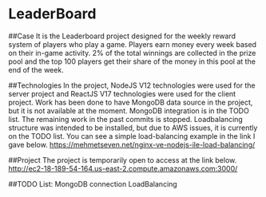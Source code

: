 # LeaderBoard

##Case
It is the Leaderboard project designed for the weekly reward system of players who play a game. Players earn money every week based on their in-game activity. 2% of the total winnings are collected in the prize pool and the top 100 players get their share of the money in this pool at the end of the week.

##Technologies
In the project, NodeJS V12 technologies were used for the server project and ReactJS V17 technologies were used for the client project. Work has been done to have MongoDB data source in the project, but it is not available at the moment. MongoDB integration is in the TODO list. The remaining work in the past commits is stopped.  Loadbalancing structure was intended to be installed, but due to AWS issues, it is currently on the TODO list. You can see a simple load-balancing example in the link I gave below.
https://mehmetseven.net/nginx-ve-nodejs-ile-load-balancing/

##Project
The project is temporarily open to access at the link below.
http://ec2-18-189-54-164.us-east-2.compute.amazonaws.com:3000/

##TODO List:
MongoDB connection
LoadBalancing
